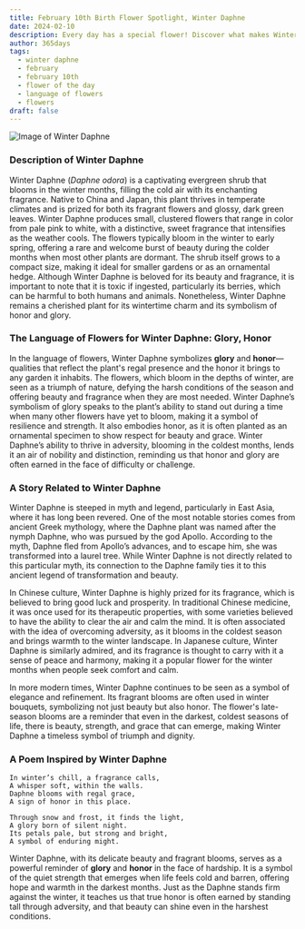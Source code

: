 ```yaml
---
title: February 10th Birth Flower Spotlight, Winter Daphne
date: 2024-02-10
description: Every day has a special flower! Discover what makes Winter Daphne unique as today’s birth flower and its symbolic meaning.
author: 365days
tags:
  - winter daphne
  - february
  - february 10th
  - flower of the day
  - language of flowers
  - flowers
draft: false
---
```


![Image of Winter Daphne](https://cdn.pixabay.com/photo/2017/10/03/23/34/daphne-2814611_640.jpg#center)


### Description of Winter Daphne

Winter Daphne (_Daphne odora_) is a captivating evergreen shrub that blooms in the winter months, filling the cold air with its enchanting fragrance. Native to China and Japan, this plant thrives in temperate climates and is prized for both its fragrant flowers and glossy, dark green leaves. Winter Daphne produces small, clustered flowers that range in color from pale pink to white, with a distinctive, sweet fragrance that intensifies as the weather cools. The flowers typically bloom in the winter to early spring, offering a rare and welcome burst of beauty during the colder months when most other plants are dormant. The shrub itself grows to a compact size, making it ideal for smaller gardens or as an ornamental hedge. Although Winter Daphne is beloved for its beauty and fragrance, it is important to note that it is toxic if ingested, particularly its berries, which can be harmful to both humans and animals. Nonetheless, Winter Daphne remains a cherished plant for its wintertime charm and its symbolism of honor and glory.

### The Language of Flowers for Winter Daphne: Glory, Honor

In the language of flowers, Winter Daphne symbolizes **glory** and **honor**—qualities that reflect the plant's regal presence and the honor it brings to any garden it inhabits. The flowers, which bloom in the depths of winter, are seen as a triumph of nature, defying the harsh conditions of the season and offering beauty and fragrance when they are most needed. Winter Daphne’s symbolism of glory speaks to the plant’s ability to stand out during a time when many other flowers have yet to bloom, making it a symbol of resilience and strength. It also embodies honor, as it is often planted as an ornamental specimen to show respect for beauty and grace. Winter Daphne’s ability to thrive in adversity, blooming in the coldest months, lends it an air of nobility and distinction, reminding us that honor and glory are often earned in the face of difficulty or challenge.

### A Story Related to Winter Daphne

Winter Daphne is steeped in myth and legend, particularly in East Asia, where it has long been revered. One of the most notable stories comes from ancient Greek mythology, where the Daphne plant was named after the nymph Daphne, who was pursued by the god Apollo. According to the myth, Daphne fled from Apollo’s advances, and to escape him, she was transformed into a laurel tree. While Winter Daphne is not directly related to this particular myth, its connection to the Daphne family ties it to this ancient legend of transformation and beauty.

In Chinese culture, Winter Daphne is highly prized for its fragrance, which is believed to bring good luck and prosperity. In traditional Chinese medicine, it was once used for its therapeutic properties, with some varieties believed to have the ability to clear the air and calm the mind. It is often associated with the idea of overcoming adversity, as it blooms in the coldest season and brings warmth to the winter landscape. In Japanese culture, Winter Daphne is similarly admired, and its fragrance is thought to carry with it a sense of peace and harmony, making it a popular flower for the winter months when people seek comfort and calm.

In more modern times, Winter Daphne continues to be seen as a symbol of elegance and refinement. Its fragrant blooms are often used in winter bouquets, symbolizing not just beauty but also honor. The flower's late-season blooms are a reminder that even in the darkest, coldest seasons of life, there is beauty, strength, and grace that can emerge, making Winter Daphne a timeless symbol of triumph and dignity.

### A Poem Inspired by Winter Daphne

```
In winter’s chill, a fragrance calls,  
A whisper soft, within the walls.  
Daphne blooms with regal grace,  
A sign of honor in this place.  

Through snow and frost, it finds the light,  
A glory born of silent night.  
Its petals pale, but strong and bright,  
A symbol of enduring might.  
```

Winter Daphne, with its delicate beauty and fragrant blooms, serves as a powerful reminder of **glory** and **honor** in the face of hardship. It is a symbol of the quiet strength that emerges when life feels cold and barren, offering hope and warmth in the darkest months. Just as the Daphne stands firm against the winter, it teaches us that true honor is often earned by standing tall through adversity, and that beauty can shine even in the harshest conditions.


